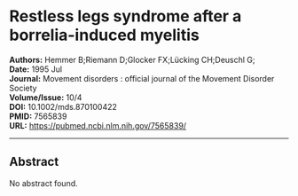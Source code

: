 # Restless legs syndrome after a borrelia-induced myelitis

**Authors:** Hemmer B;Riemann D;Glocker FX;Lücking CH;Deuschl G;  
**Date:** 1995 Jul  
**Journal:** Movement disorders : official journal of the Movement Disorder Society  
**Volume/Issue:** 10/4  
**DOI:** 10.1002/mds.870100422  
**PMID:** 7565839  
**URL:** https://pubmed.ncbi.nlm.nih.gov/7565839/

---

## Abstract

No abstract found.
